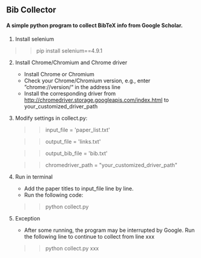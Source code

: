 ## Bib Collector
#### A simple python program to collect BibTeX info from Google Scholar.

1. Install selenium
>> pip install selenium==4.9.1 
2. Install Chrome/Chromium and Chrome driver
    * Install Chrome or Chromium
    * Check your Chrome/Chromium version, e.g., enter ”chrome://version/“ in the address line
    * Install the corresponding driver from http://chromedriver.storage.googleapis.com/index.html to your_customized_driver_path

3. Modify settings in collect.py:

    >> input_file = 'paper_list.txt'
    
    >> output_file = 'links.txt'
    
    >> output_bib_file = 'bib.txt'
    
    >> chromedriver_path = "your_customized_driver_path"

4. Run in terminal
    * Add the paper titles to input_file line by line.
    * Run the following code:
    >> python collect.py

5. Exception
   * After some running, the program may be interrupted by Google. Run the following line to continue to collect from line xxx
   >> python collect.py xxx

